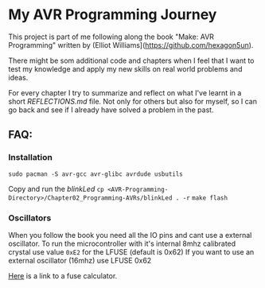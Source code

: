 # My AVR Programming Journey

This project is part of me following along the book "Make: AVR Programming" written by (Elliot Williams](https://github.com/hexagon5un).

There might be som additional code and chapters when I feel that I want to test my knowledge and apply my new skills on real world problems and ideas.

For every chapter I try to summarize and reflect on what I've learnt in a short _REFLECTIONS.md_ file. Not only for others but also for myself, so I can go back and see if I already have solved a problem in the past.

## FAQ:

### Installation

`sudo pacman -S avr-gcc avr-glibc avrdude usbutils`

Copy and run the _blinkLed_
`cp <AVR-Programming-Directory>/Chapter02_Programming-AVRs/blinkLed . -r`
`make flash`

### Oscillators

When you follow the book you need all the IO pins and cant use a external oscillator.
To run the microcontroller with it's internal 8mhz calibrated crystal use value `0xE2` for the LFUSE (default is 0x62)
If you want to use an external oscillator (16mhz) use LFUSE 0x62

[Here](https://eleccelerator.com/fusecalc/fusecalc.php?chip=atmega328p) is a link to a fuse calculator.

